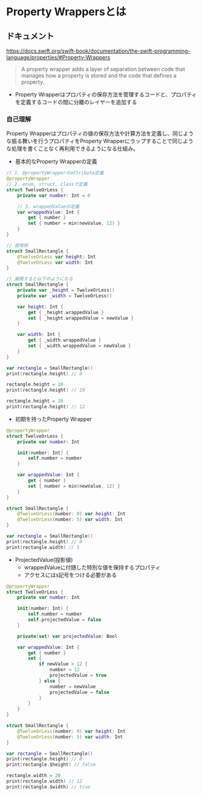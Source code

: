 # Property Wrappersとは

## ドキュメント

https://docs.swift.org/swift-book/documentation/the-swift-programming-language/properties/#Property-Wrappers

> A property wrapper adds a layer of separation between code that manages how a property is stored and the code that defines a property.

* Property Wrapperはプロパティの保存方法を管理するコードと、プロパティを定義するコードの間に分離のレイヤーを追加する

### 自己理解

Property Wrapperはプロパティの値の保存方法や計算方法を定義し、同じような振る舞いを行うプロパティをProperty Wrapperにラップすることで同じような処理を書くことなく再利用できるようになる仕組み。

* 基本的なProperty Wrapperの定義

``` swift
// 1. @propertyWrapperのattribute定義
@propertyWrapper
// 2. enum, struct, classで定義
struct TwelveOrLess {
    private var number: Int = 0

    // 3. wrappedValueの定義
    var wrappedValue: Int {
        get { number }
        set { number = min(newValue, 12) }
    }
}

// 使用例
struct SmallRectangle {
    @TwelveOrLess var height: Int
    @TwelveOrLess var width: Int
}

// 展開すると以下のようになる
struct SmallRectangle {
    private var _height = TwelveOrLess()
    private var _width = TwelveOrLess()

    var height: Int {
        get { _height.wrappedValue }
        set { _height.wrappedValue = newValue }
    }

    var width: Int {
        get { _width.wrappedValue }
        set { _width.wrappedValue = newValue }
    }
}

var rectangle = SmallRectangle()
print(rectangle.height) // 0

rectangle.height = 10
print(rectangle.height) // 10

rectangle.height = 20
print(rectangle.height) // 12
```

* 初期を持ったProperty Wrapper

``` swift
@propertyWrapper
struct TwelveOrLess {
    private var number: Int

    init(number: Int) {
        self.number = number
    }

    var wrappedValue: Int {
        get { number }
        set { number = min(newValue, 12) }
    }
}

struct SmallRectangle {
    @TwelveOrLess(number: 0) var height: Int
    @TwelveOrLess(number: 5) var width: Int
}

var rectangle = SmallRectangle()
print(rectangle.height) // 0
print(rectangle.width) // 5
```

* ProjectedValue(投影値)
  * wrappedValueに付随した特別な値を保持するプロパティ
  * アクセスには`$`記号をつける必要がある

``` swift
@propertyWrapper
struct TwelveOrLess {
    private var number: Int

    init(number: Int) {
        self.number = number
        self.projectedValue = false
    }

    private(set) var projectedValue: Bool

    var wrappedValue: Int {
        get { number }
        set {
            if newValue > 12 {
                number = 12
                projectedValue = true
            } else {
                number = newValue
                projectedValue = false
            }
        }
    }
}

struct SmallRectangle {
    @TwelveOrLess(number: 0) var height: Int
    @TwelveOrLess(number: 5) var width: Int
}

var rectangle = SmallRectangle()
print(rectangle.height) // 0
print(rectangle.$height) // false

rectangle.width = 20
print(rectangle.width) // 12
print(rectangle.$width) // true
```
